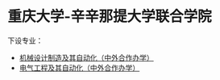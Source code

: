 # 重庆大学-辛辛那提大学联合学院
下设专业：  

- [机械设计制造及其自动化（中外合作办学）](机械设计制造及其自动化（中外合作办学）.md)  
- [电气工程及其自动化（中外合作办学）](电气工程及其自动化（中外合作办学）.md)  